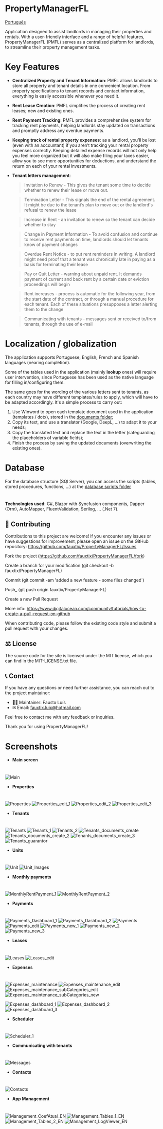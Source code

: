 # PropertyManagerFL

[Português](https://github.com/fauxtix/PropertyManagerFL/blob/master/README.md) 

Application designed to assist landlords in managing their properties and rentals. With a user-friendly interface and a range of helpful features, PropertyManagerFL (PMFL) serves as a centralized platform for landlords, to streamline their property management tasks.

# Key Features

- **Centralized Property and Tenant Information**: PMFL allows landlords to store all property and tenant details in one convenient location. From property specifications to tenant records and contact information, everything is easily accessible whenever you need it.

- **Rent Lease Creation**: PMFL simplifies the process of creating rent leases; new and existing ones.

- **Rent Payment Tracking**: PMFL provides a comprehensive system for tracking rent payments, helping landlords stay updated on transactions and promptly address any overdue payments.
- **Keeping track of rental property expenses**: as a landlord, you’ll be lost (even with an accountant) if you aren’t tracking your rental property expenses correctly.
 Keeping detailed expense records will not only help you feel more organized but it will also make filing your taxes easier, allow you to see more opportunities for deductions, and understand the return on each of your rental investments.

- **Tenant letters management**:
  
  >Invitation to Renew - This gives the tenant some time to decide whether to renew their lease or move out.
    
  >Termination Letter - This signals the end of the rental agreement. It might be due to the tenant’s plan to move out or the landlord's refusal to renew the lease
    
  >Increase in Rent - an invitation to renew so the tenant can decide whether to stay
    
  >Change in Payment Information - To avoid confusion and continue to receive rent payments on time, landlords should let tenants know of payment changes
    
  >Overdue Rent Notice - to put rent reminders in writing. A landlord might need proof that a tenant was chronically late in paying as a basis for terminating their lease
    
  >Pay or Quit Letter - warning about unpaid rent. It demands payment of current and back rent by a certain date or eviction proceedings will begin
    
  >Rent increases - process is automatic for the following year, from the start date of the contract, or through a manual procedure for each tenant.
    Each of these situations presupposes a letter alerting them to the change
    
  >Communicating with tenants - messages sent or received to/from tenants, through the use of e-mail

# Localization / globalization
The application supports Portuguese, English, French and Spanish languages (nearing completion).

Some of the tables used in the application (mainly **lookup** ones) will require user intervention, since Portuguese has been used as the native language for filling in/configuring them.

The same goes for the wording of the various letters sent to tenants, as each country may have different templates/rules to apply, which will have to be adapted accordingly.
It's a simple process to carry out:
1. Use Winword to open each template document used in the application (templates / dotx), stored in the [documents folder](https://github.com/fauxtix/PropertyManagerFL/tree/master/PropertyManagerFL.Api/Reports/Docs);
2. Copy its text, and use a translator (Google, DeepL, ...) to adapt it to your needs;
3. Copy the translated text and replace the text in the letter (safeguarding the placeholders of variable fields);
4. Finish the process by saving the updated documents (overwriting the existing ones).

# Database
For the database structure (SQl Server), you can access the scripts (tables, stored procedures, functions, ...) at the [database scripts folder](https://github.com/fauxtix/PropertyManagerFL/tree/master/PropertyManagerFL.Infrastructure/Database) 
#

**Technologies used**: C#, Blazor with Syncfusion components, Dapper (Orm), AutoMapper, FluentValidation, Serilog, ... (.Net 7).

## 🌟 Contributing

Contributions to this project are welcome! If you encounter any issues or have suggestions for improvement, please open an issue on the GitHub repository: https://github.com/fauxtix/PropertyManagerFL/Issues 

Fork the project (https://github.com/fauxtix/PropertyManagerFL/fork)

Create a branch for your modification (git checkout -b fauxtix/PropertyManagerFL)

Commit (git commit -am 'added a new feature - some files changed')

Push_ (git push origin fauxtix/PropertyManagerFL)

Create a new Pull Request

More info: https://www.digitalocean.com/community/tutorials/how-to-create-a-pull-request-on-github

When contributing code, please follow the existing code style and submit a pull request with your changes.

## ⚖ License

The source code for the site is licensed under the MIT license, which you can find in the MIT-LICENSE.txt file.

## 📞 Contact

If you have any questions or need further assistance, you can reach out to the project maintainer:

- 👨‍💻 Maintainer: Fausto Luís
- ✉ Email: fauxtix.luix@hotmail.com

Feel free to contact me with any feedback or inquiries.

Thank you for using PropertyManagerFL!

#

# Screenshots

- **Main screen**
  #
![Main](https://github.com/fauxtix/PropertyManagerFL/assets/49880538/61fe28f7-9703-4a8b-922a-9b948084db15)

- **Properties**
 #
![Properties](https://github.com/fauxtix/PropertyManagerFL/assets/49880538/d1cf7d8f-900d-49c3-9065-82a86a92803a)
![Properties_edit_1](https://github.com/fauxtix/PropertyManagerFL/assets/49880538/13edd0bd-3925-4a16-8011-fb515ffdd239)
![Properties_edit_2](https://github.com/fauxtix/PropertyManagerFL/assets/49880538/8dbe7cfa-bea7-4260-96e6-75390c6fcfdc)
![Properties_edit_3](https://github.com/fauxtix/PropertyManagerFL/assets/49880538/135498e8-f373-41d8-bf8f-35d3f6fb5a20)

- **Tenants**
  #
![Tenants](https://github.com/fauxtix/PropertyManagerFL/assets/49880538/40d50281-d7ae-4acb-8b75-f40087801743)
![Tenants_1](https://github.com/fauxtix/PropertyManagerFL/assets/49880538/6edc7a70-b197-4e3b-b9e6-f540811d74ba)
![Tenants_2](https://github.com/fauxtix/PropertyManagerFL/assets/49880538/11dce827-b339-4ac2-a8b8-b72bab92b956)
![Tenants_documents_create](https://github.com/fauxtix/PropertyManagerFL/assets/49880538/ac2ab8e7-fc90-4088-8a82-1adf9c930094)
![Tenants_documents_create_2](https://github.com/fauxtix/PropertyManagerFL/assets/49880538/3966d0c8-a3ad-4236-a918-671cbf54b938)
![Tenants_documents_create_3](https://github.com/fauxtix/PropertyManagerFL/assets/49880538/9fb35174-0c4a-4ecd-9105-4f75f91cf465)
![Tenants_guarantor](https://github.com/fauxtix/PropertyManagerFL/assets/49880538/d8742713-ecd6-48eb-b800-8eaed7c1cf3f)

- **Units**
 #
![Unit](https://github.com/fauxtix/PropertyManagerFL/assets/49880538/54a0caae-2265-49e6-8b87-e500d43ab15d)
![Unit_Images](https://github.com/fauxtix/PropertyManagerFL/assets/49880538/77df0a32-2d8a-4699-ba78-2b66a8d00279)

- **Monthly payments**
 #
![MonthlyRentPayment_1](https://github.com/fauxtix/PropertyManagerFL/assets/49880538/67874f25-5fb6-4e66-8cfd-1783c5eb1c29)
![MonthlyRentPayment_2](https://github.com/fauxtix/PropertyManagerFL/assets/49880538/6169ae59-9c2d-4db2-b407-f8e2d7bc6e58)

- **Payments**
  #
![Payments_Dashboard_1](https://github.com/fauxtix/PropertyManagerFL/assets/49880538/d4fe17c6-6977-4c60-b2a2-c5f3e22d7cb3)
![Payments_Dashboard_2](https://github.com/fauxtix/PropertyManagerFL/assets/49880538/9961bd55-7314-45d0-bb26-f035b3800627)
![Payments](https://github.com/fauxtix/PropertyManagerFL/assets/49880538/cdcc4ce8-ed48-48e9-8241-fe3a4da2770e)
![Payments_edit](https://github.com/fauxtix/PropertyManagerFL/assets/49880538/f904752f-d38a-4cab-ac5a-bad459f6fac0)
![Payments_new_1](https://github.com/fauxtix/PropertyManagerFL/assets/49880538/48d94d8e-6d17-4ecb-a89d-abc3a73815a7)
![Payments_new_2](https://github.com/fauxtix/PropertyManagerFL/assets/49880538/0cfa598b-43ff-4398-9d9c-0523cfdaa363)
![Payments_new_3](https://github.com/fauxtix/PropertyManagerFL/assets/49880538/aaf6cf89-7dca-46e2-a54f-1cf9984b56b4)

- **Leases**
 #
![Leases](https://github.com/fauxtix/PropertyManagerFL/assets/49880538/b573364b-939b-4f70-be09-acc9634093f5)
![Leases_edit](https://github.com/fauxtix/PropertyManagerFL/assets/49880538/85d07a7a-8c79-4fba-a252-359cf0a1e593)

- **Expenses**
 #
![Expenses_maintenance](https://github.com/fauxtix/PropertyManagerFL/assets/49880538/b164b028-23b8-4b6c-b057-e70d2f7ba095)
![Expenses_maintenance_edit](https://github.com/fauxtix/PropertyManagerFL/assets/49880538/6dda062b-02e5-410c-a5ae-bc1bf961677c)
![Expenses_maintenance_subCategories_edit](https://github.com/fauxtix/PropertyManagerFL/assets/49880538/c47278d5-e37e-44d0-9132-1f1cf8ec1d39)
![Expenses_maintenance_subCategories_new](https://github.com/fauxtix/PropertyManagerFL/assets/49880538/7c443597-3d3e-41f3-8251-f84374f5a481)

![Expenses_dashboard_1](https://github.com/fauxtix/PropertyManagerFL/assets/49880538/66b25d6a-5928-44cd-a489-5d48cd5cde5f)
![Expenses_dashboard_2](https://github.com/fauxtix/PropertyManagerFL/assets/49880538/6e7a0cd7-39d2-4690-9dca-1f7de3c34b5d)
![Expenses_dashboard_3](https://github.com/fauxtix/PropertyManagerFL/assets/49880538/37b05f59-b63b-47c9-9fbc-4552d6e27fa3)

- **Scheduler**
  #
![Scheduler_1](https://github.com/fauxtix/PropertyManagerFL/assets/49880538/8419c317-ec2a-472e-8d4a-cb174b62a6f7)

- **Communicating with tenants**
  #
![Messages](https://github.com/fauxtix/PropertyManagerFL/assets/49880538/33ed9de2-d80e-418f-bb00-df5d2a15ad32)

- **Contacts**
  #
![Contacts](https://github.com/fauxtix/PropertyManagerFL/assets/49880538/c32585b3-b6b7-4042-bda8-296e79ff76c9)

- **App Management**
 #

![Management_CoefAtual_EN](https://github.com/fauxtix/PropertyManagerFL/assets/49880538/63717d27-9a58-40d6-83e0-ae304084eb24)
![Management_Tables_1_EN](https://github.com/fauxtix/PropertyManagerFL/assets/49880538/1bb2471c-7dbb-4f9e-bdbe-fcea69b55ec8)
![Management_Tables_2_EN](https://github.com/fauxtix/PropertyManagerFL/assets/49880538/fde12d70-4a74-4593-bfa5-fb007aa08851)
![Management_LogViewer_EN](https://github.com/fauxtix/PropertyManagerFL/assets/49880538/c0ec8d33-a195-43b9-a80d-0cdf2b4f5d71)

